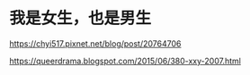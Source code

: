 # 我是女生，也是男生

https://chyi517.pixnet.net/blog/post/20764706

https://queerdrama.blogspot.com/2015/06/380-xxy-2007.html